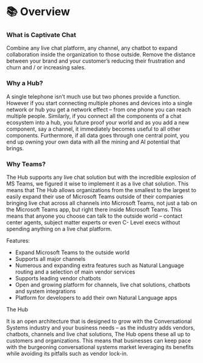 # 📚 Overview

### What is Captivate Chat

Combine any live chat platform, any channel, any chatbot to expand collaboration inside the organization to those outside. Remove the distance between your brand and your customer’s reducing their frustration and churn and / or increasing sales.

### Why a Hub?

A single telephone isn’t much use but two phones provide a function.  However if you start connecting multiple phones and devices into a single network or hub you get a network effect – from one phone you can reach multiple people.  Similarly, if you connect all the components of a chat ecosystem into a hub, you future proof your world and as you add a new component, say a channel, it immediately becomes useful to all other components.  Furthermore, if all data goes through one central point, you end up owning your own data with all the mining and AI potential that brings.

### Why Teams?

The Hub supports any live chat solution but with the incredible explosion of MS Teams, we figured it wise to implement it as a live chat solution. This means that The Hub allows organizations from the smallest to the largest to easily expand their use of Microsoft Teams outside of their companies bringing live chat across all channels into Microsoft Teams, not just a tab on the Microsoft Teams app, but right there inside Microsoft Teams. This means that anyone you choose can talk to the outside world – contact center agents, subject matter experts or even C- Level execs without spending anything on a live chat platform.

Features:

* Expand Microsoft Teams to the outside world
* Supports all major channels
* Numerous and expanding extra features such as Natural Language routing and a selection of main vendor services
* Supports leading vendor chatbots
* Open and growing platform for channels, live chat solutions, chatbots and system integrations
* Platform for developers to add their own Natural Language apps

The Hub

It is an open architecture that is designed to grow with the Conversational Systems industry and your business needs – as the industry adds vendors, chatbots, channels and live chat solutions, The Hub opens these all up to customers and organizations. This means that businesses can keep pace with the burgeoning conversational systems market leveraging its benefits while avoiding its pitfalls such as vendor lock-in.
